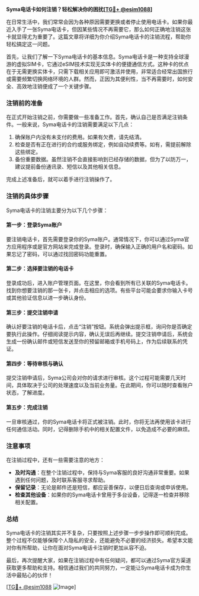 **Syma电话卡如何注销？轻松解决你的困扰[[TG💪+ @esim1088](https://t.me/s/esim1088)]**

在日常生活中，我们常常会因为各种原因需要更换或者停止使用电话卡。如果你最近入手了一张Syma电话卡，但因某些情况不再需要它，那么如何正确地注销这张卡就显得尤为重要了。这篇文章将详细为你介绍Syma电话卡的注销流程，帮助你轻松搞定这一问题。

首先，让我们了解一下Syma电话卡的基本信息。Syma电话卡是一种支持全球漫游的虚拟SIM卡，它通过eSIM技术实现无实体卡的便捷通信方式。这种卡的优点在于无需更换实体卡，只需下载相关应用即可激活并使用，非常适合经常出国旅行或需要频繁切换网络环境的人群。然而，正因为其便利性，当不再需要时，如何安全、高效地注销便成了一个关键步骤。

### 注销前的准备

在正式开始注销之前，你需要做一些准备工作。首先，确认自己是否满足注销条件。一般来说，Syma电话卡的注销需要满足以下几点：
1. 确保账户内没有未支付的费用。如果有欠费，请先结清。
2. 检查是否有正在进行的合约或服务绑定，例如自动续费等。如有，需提前解除这些绑定。
3. 备份重要数据。虽然注销不会直接影响到已经存储的数据，但为了以防万一，建议提前备份通讯录、短信以及其他相关信息。

完成上述准备后，就可以着手进行注销操作了。

### 注销的具体步骤

Syma电话卡的注销主要分为以下几个步骤：

#### 第一步：登录Syma账户
要注销电话卡，首先需要登录你的Syma账户。通常情况下，你可以通过Syma官方应用程序或是官方网站来完成登录。登录时，确保输入正确的用户名和密码。如果忘记了密码，可以通过找回密码功能重置。

#### 第二步：选择要注销的电话卡
登录成功后，进入账户管理页面。在这里，你会看到所有已关联的Syma电话卡。找到你想要注销的那一张卡，并点击相应的选项。有些平台可能会要求你输入卡号或其他验证信息以进一步确认身份。

#### 第三步：提交注销申请
确认好要注销的电话卡后，点击“注销”按钮。系统会弹出提示框，询问你是否确定要执行此操作。仔细阅读提示内容，确认无误后再继续。提交注销申请后，系统会生成一份确认邮件或短信发送至你的预留邮箱或手机号码上，作为后续联系的凭证。

#### 第四步：等待审核与确认
提交注销申请后，Syma公司会对你的请求进行审核。这个过程可能需要几天时间，具体取决于公司的处理速度以及当前业务量。在此期间，你可以随时查看账户状态，了解进度。

#### 第五步：完成注销
一旦审核通过，你的Syma电话卡将正式被注销。此时，你将无法再使用该卡进行任何通信活动。同时，记得删除手机中的相关配置文件，以免造成不必要的麻烦。

### 注意事项

在注销过程中，还有一些需要注意的地方：
- **及时沟通**：在整个注销过程中，保持与Syma客服的良好沟通非常重要。如果遇到任何问题，及时联系客服寻求帮助。
- **保留记录**：无论是邮件还是短信，都应妥善保存，以便日后查询或申诉使用。
- **检查其他设备**：如果你的Syma电话卡曾用于多台设备，记得逐一检查并移除相关配置。

### 总结

Syma电话卡的注销其实并不复杂，只要按照上述步骤一步步操作即可顺利完成。整个过程不仅能够保障个人隐私的安全，还能避免不必要的经济损失。希望本文能对你有所帮助，让你在面对Syma电话卡注销时更加从容不迫。

最后，再次提醒大家，如果在注销过程中有任何疑问，都可以通过Syma官方渠道获取更多帮助和支持。相信通过我们的共同努力，一定能让Syma电话卡成为你生活中最贴心的伙伴！

[[TG💪+ @esim1088](https://t.me/s/esim1088) ![Image](https://i.postimg.cc/4NQfJmqS/Snipaste-2025-05-13-00-14-12.png)]